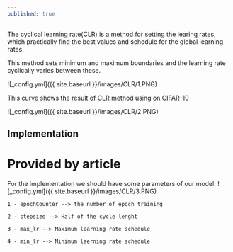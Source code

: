 ```yaml
---
published: true
---
```

The cyclical learning rate(CLR) is a method for setting the learing rates, which practically find the best values and schedule for the global learning rates.

This method sets minimum and maximum boundaries and the learning rate cyclically varies between these.

![_config.yml]({{ site.baseurl }}/images/CLR/1.PNG)


This curve shows the result of CLR method using on CIFAR-10

![_config.yml]({{ site.baseurl }}/images/CLR/2.PNG)

## Implementation

# Provided by article
For the implementation we should have some parameters of our model:
![_config.yml]({{ site.baseurl }}/images/CLR/3.PNG)

    1 - epochCounter --> the number of epoch training 

    2 - stepsize --> Half of the cycle lenght

	3 - max_lr --> Maximum learning rate schedule
	
    4 - min_lr --> Minimum laerning rate schedule



